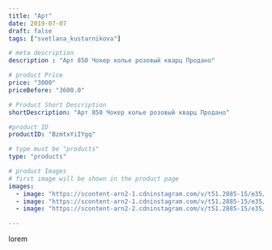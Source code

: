```yaml
---
title: "Арт"
date: 2019-07-07
draft: false
tags: ["svetlana_kustarnikova"]

# meta description
description : "Арт 850 Чокер колье розовый кварц Продано"

# product Price
price: "3000"
priceBefore: "3600.0"

# Product Short Description
shortDescription: "Арт 850 Чокер колье розовый кварц Продано"

#product ID
productID: "BzmtxYiIYgq"

# type must be "products"
type: "products"

# product Images
# first image will be shown in the product page
images:
  - image: "https://scontent-arn2-1.cdninstagram.com/v/t51.2885-15/e35/65918292_125585645356722_1291311107266366716_n.jpg?_nc_ht=scontent-arn2-1.cdninstagram.com&_nc_cat=106&_nc_ohc=WUw2fGuqjQAAX8O1WL1&se=7&tp=1&oh=733ea90f583dadfc475719e54c67a75a&oe=605EBD3E&ig_cache_key=MjA4MjU1MzE3NDk1NjM5MTcyMQ%3D%3D.2"
  - image: "https://scontent-arn2-1.cdninstagram.com/v/t51.2885-15/e35/61656287_107006307157189_7844419024988895164_n.jpg?_nc_ht=scontent-arn2-1.cdninstagram.com&_nc_cat=101&_nc_ohc=SiWsYh_g0EIAX9FLMhz&se=7&tp=1&oh=e579ddd3082ff1705eba278ffa3ba20d&oe=605F0329&ig_cache_key=MjA4MjU1MzE3NDk1NjM4MDUyOQ%3D%3D.2"
  - image: "https://scontent-arn2-2.cdninstagram.com/v/t51.2885-15/e35/66705267_147060616473152_1518995522856753550_n.jpg?_nc_ht=scontent-arn2-2.cdninstagram.com&_nc_cat=108&_nc_ohc=EmPYyCzQicMAX__yrsZ&se=7&tp=1&oh=6297283da7c872fd5e1e03b4dabb2c59&oe=605DBFBE&ig_cache_key=MjA4MjU1MzE3NDk0Nzk3Nzk1Ng%3D%3D.2"

---
```

lorem
